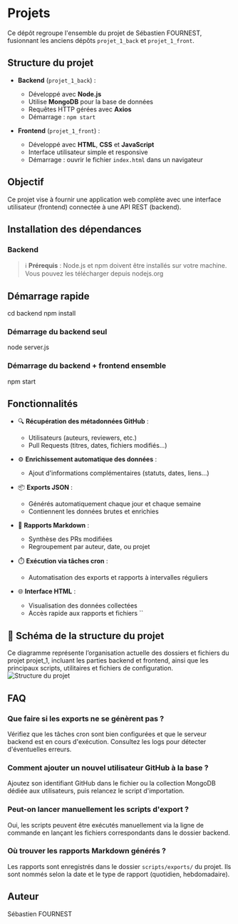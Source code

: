 
# Projets

Ce dépôt regroupe l'ensemble du projet de Sébastien FOURNEST, fusionnant les anciens dépôts `projet_1_back` et `projet_1_front`.

## Structure du projet

- **Backend** (`projet_1_back`) :
  - Développé avec **Node.js**
  - Utilise **MongoDB** pour la base de données
  - Requêtes HTTP gérées avec **Axios**
  - Démarrage : `npm start`

- **Frontend** (`projet_1_front`) :
  - Développé avec **HTML**, **CSS** et **JavaScript**
  - Interface utilisateur simple et responsive
  - Démarrage : ouvrir le fichier `index.html` dans un navigateur

## Objectif

Ce projet vise à fournir une application web complète avec une interface utilisateur (frontend) connectée à une API REST (backend).

## Installation des dépendances

### Backend
> ℹ️ **Prérequis** : Node.js et npm doivent être installés sur votre machine.
> Vous pouvez les télécharger depuis nodejs.org


## Démarrage rapide
cd backend
npm install

### Démarrage du backend seul
node server.js

### Démarrage du backend + frontend ensemble
npm start
## Fonctionnalités

- 🔍 **Récupération des métadonnées GitHub** :
  - Utilisateurs (auteurs, reviewers, etc.)
  - Pull Requests (titres, dates, fichiers modifiés...)

- ⚙️ **Enrichissement automatique des données** :
  - Ajout d'informations complémentaires (statuts, dates, liens...)

- 📦 **Exports JSON** :
  - Générés automatiquement chaque jour et chaque semaine
  - Contiennent les données brutes et enrichies

- 📝 **Rapports Markdown** :
  - Synthèse des PRs modifiées
  - Regroupement par auteur, date, ou projet

- ⏱️ **Exécution via tâches cron** :
  - Automatisation des exports et rapports à intervalles réguliers

- 🌐 **Interface HTML** :
  - Visualisation des données collectées
  - Accès rapide aux rapports et fichiers
``

## 📁 Schéma de la structure du projet
Ce diagramme représente l’organisation actuelle des dossiers et fichiers du projet projet_1, incluant les parties backend et frontend, ainsi que les principaux scripts, utilitaires et fichiers de configuration.
![Structure du projet](projets/docs/mermaid-diagram-2025-10-15-170214.png)


## FAQ

### Que faire si les exports ne se génèrent pas ?
Vérifiez que les tâches cron sont bien configurées et que le serveur backend est en cours d'exécution. Consultez les logs pour détecter d'éventuelles erreurs.

### Comment ajouter un nouvel utilisateur GitHub à la base ?
Ajoutez son identifiant GitHub dans le fichier ou la collection MongoDB dédiée aux utilisateurs, puis relancez le script d'importation.

### Peut-on lancer manuellement les scripts d'export ?
Oui, les scripts peuvent être exécutés manuellement via la ligne de commande en lançant les fichiers correspondants dans le dossier backend.

### Où trouver les rapports Markdown générés ?
Les rapports sont enregistrés dans le dossier `scripts/exports/` du projet. Ils sont nommés selon la date et le type de rapport (quotidien, hebdomadaire).
## Auteur
Sébastien FOURNEST